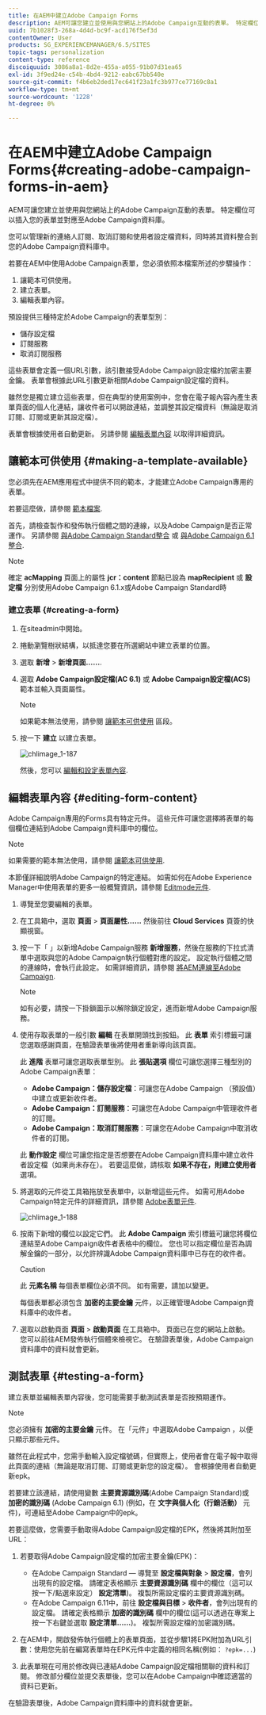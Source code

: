 ```yaml
---
title: 在AEM中建立Adobe Campaign Forms
description: AEM可讓您建立並使用與您網站上的Adobe Campaign互動的表單。 特定欄位可以插入您的表單並對應至Adobe Campaign資料庫。
uuid: 7b1028f3-268a-4d4d-bc9f-acd176f5ef3d
contentOwner: User
products: SG_EXPERIENCEMANAGER/6.5/SITES
topic-tags: personalization
content-type: reference
discoiquuid: 3086a8a1-8d2e-455a-a055-91b07d31ea65
exl-id: 3f9ed24e-c54b-4bd4-9212-eabc67bb540e
source-git-commit: f4b6eb2ded17ec641f23a1fc3b977ce77169c8a1
workflow-type: tm+mt
source-wordcount: '1228'
ht-degree: 0%

---
```


# 在AEM中建立Adobe Campaign Forms{#creating-adobe-campaign-forms-in-aem}

AEM可讓您建立並使用與您網站上的Adobe Campaign互動的表單。 特定欄位可以插入您的表單並對應至Adobe Campaign資料庫。

您可以管理新的連絡人訂閱、取消訂閱和使用者設定檔資料，同時將其資料整合到您的Adobe Campaign資料庫中。

若要在AEM中使用Adobe Campaign表單，您必須依照本檔案所述的步驟操作：

1. 讓範本可供使用。
1. 建立表單。
1. 編輯表單內容。

預設提供三種特定於Adobe Campaign的表單型別：

* 儲存設定檔
* 訂閱服務
* 取消訂閱服務

這些表單會定義一個URL引數，該引數接受Adobe Campaign設定檔的加密主要金鑰。 表單會根據此URL引數更新相關Adobe Campaign設定檔的資料。

雖然您是獨立建立這些表單，但在典型的使用案例中，您會在電子報內容內產生表單頁面的個人化連結，讓收件者可以開啟連結，並調整其設定檔資料（無論是取消訂閱、訂閱或更新其設定檔）。

表單會根據使用者自動更新。 另請參閱 [編輯表單內容](#editing-form-content) 以取得詳細資訊。

## 讓範本可供使用 {#making-a-template-available}

您必須先在AEM應用程式中提供不同的範本，才能建立Adobe Campaign專用的表單。

若要這麼做，請參閱 [範本檔案](/help/sites-developing/page-templates-static.md#templateavailability).

首先，請檢查製作和發佈執行個體之間的連線，以及Adobe Campaign是否正常運作。 另請參閱 [與Adobe Campaign Standard整合](/help/sites-administering/campaignstandard.md) 或 [與Adobe Campaign 6.1整合](/help/sites-administering/campaignonpremise.md).

>[!NOTE]
>
>確定 **acMapping** 頁面上的屬性 **jcr：content** 節點已設為 **mapRecipient** 或 **設定檔** 分別使用Adobe Campaign 6.1.x或Adobe Campaign Standard時

### 建立表單 {#creating-a-form}

1. 在siteadmin中開始。
1. 捲動瀏覽樹狀結構，以抵達您要在所選網站中建立表單的位置。
1. 選取 **新增** > **新增頁面……**.
1. 選取 **Adobe Campaign設定檔(AC 6.1)** 或 **Adobe Campaign設定檔(ACS)** 範本並輸入頁面屬性。

   >[!NOTE]
   >
   >如果範本無法使用，請參閱 [讓範本可供使用](/help/sites-classic-ui-authoring/classic-personalization-ac.md#activatingatemplate) 區段。

1. 按一下 **建立** 以建立表單。

   ![chlimage_1-187](assets/chlimage_1-187.png)

   然後，您可以 [編輯和設定表單內容](#editing-form-content).

## 編輯表單內容 {#editing-form-content}

Adobe Campaign專用的Forms具有特定元件。 這些元件可讓您選擇將表單的每個欄位連結到Adobe Campaign資料庫中的欄位。

>[!NOTE]
>
>如果需要的範本無法使用，請參閱 [讓範本可供使用](/help/sites-classic-ui-authoring/classic-personalization-ac.md#activatingatemplate).

本節僅詳細說明Adobe Campaign的特定連結。 如需如何在Adobe Experience Manager中使用表單的更多一般概覽資訊，請參閱 [Editmode元件](/help/sites-classic-ui-authoring/classic-page-author-edit-mode.md).

1. 導覽至您要編輯的表單。
1. 在工具箱中，選取 **頁面** > **頁面屬性……** 然後前往 **Cloud Services** 頁簽的快顯視窗。
1. 按一下「 」以新增Adobe Campaign服務 **新增服務**，然後在服務的下拉式清單中選取與您的Adobe Campaign執行個體對應的設定。 設定執行個體之間的連線時，會執行此設定。 如需詳細資訊，請參閱 [將AEM連線至Adobe Campaign](/help/sites-administering/campaignonpremise.md#connecting-aem-to-adobe-campaign).

   >[!NOTE]
   >
   >如有必要，請按一下掛鎖圖示以解除鎖定設定，進而新增Adobe Campaign服務。

1. 使用存取表單的一般引數 **編輯** 在表單開頭找到按鈕。 此 **表單** 索引標籤可讓您選取感謝頁面，在驗證表單後將使用者重新導向該頁面。

   此 **進階** 表單可讓您選取表單型別。 此 **張貼選項** 欄位可讓您選擇三種型別的Adobe Campaign表單：

   * **Adobe Campaign：儲存設定檔**：可讓您在Adobe Campaign （預設值）中建立或更新收件者。
   * **Adobe Campaign：訂閱服務**：可讓您在Adobe Campaign中管理收件者的訂閱。
   * **Adobe Campaign：取消訂閱服務**：可讓您在Adobe Campaign中取消收件者的訂閱。

   此 **動作設定** 欄位可讓您指定是否想要在Adobe Campaign資料庫中建立收件者設定檔（如果尚未存在）。 若要這麼做，請核取 **如果不存在，則建立使用者** 選項。

1. 將選取的元件從工具箱拖放至表單中，以新增這些元件。 如需可用Adobe Campaign特定元件的詳細資訊，請參閱 [Adobe表單元件](/help/sites-classic-ui-authoring/classic-personalization-ac-components.md).

   ![chlimage_1-188](assets/chlimage_1-188.png)

1. 按兩下新增的欄位以設定它們。 此 **Adobe Campaign** 索引標籤可讓您將欄位連結至Adobe Campaign收件者表格中的欄位。 您也可以指定欄位是否為調解金鑰的一部分，以允許辨識Adobe Campaign資料庫中已存在的收件者。

   >[!CAUTION]
   >
   >此 **元素名稱** 每個表單欄位必須不同。 如有需要，請加以變更。
   >
   >每個表單都必須包含 **加密的主要金鑰** 元件，以正確管理Adobe Campaign資料庫中的收件者。

1. 選取以啟動頁面 **頁面** > **啟動頁面** 在工具箱中。 頁面已在您的網站上啟動。 您可以前往AEM發佈執行個體來檢視它。 在驗證表單後，Adobe Campaign資料庫中的資料就會更新。

## 測試表單 {#testing-a-form}

建立表單並編輯表單內容後，您可能需要手動測試表單是否按預期運作。

>[!NOTE]
>
>您必須擁有 **加密的主要金鑰** 元件。 在「元件」中選取Adobe Campaign ，以便只顯示那些元件。
>
>雖然在此程式中，您需手動輸入設定檔號碼，但實際上，使用者會在電子報中取得此頁面的連結（無論是取消訂閱、訂閱或更新您的設定檔）。 會根據使用者自動更新epk。
>
>若要建立該連結，請使用變數 **主要資源識別碼**(Adobe Campaign Standard)或 **加密的識別碼** (Adobe Campaign 6.1) (例如，在 **文字與個人化（行銷活動）** 元件)，可連結至Adobe Campaign中的epk。

若要這麼做，您需要手動取得Adobe Campaign設定檔的EPK，然後將其附加至URL：

1. 若要取得Adobe Campaign設定檔的加密主要金鑰(EPK)：

   * 在Adobe Campaign Standard — 導覽至 **設定檔與對象** > **設定檔**，會列出現有的設定檔。 請確定表格顯示 **主要資源識別碼** 欄中的欄位（這可以按一下/點選來設定） **設定清單**)。 複製所需設定檔的主要資源識別碼。
   * 在Adobe Campaign 6.11中，前往 **設定檔與目標** >  **收件者**，會列出現有的設定檔。 請確定表格顯示 **加密的識別碼** 欄中的欄位(這可以透過在專案上按一下右鍵並選取 **設定清單……**)。 複製所需設定檔的加密識別碼。

1. 在AEM中，開啟發佈執行個體上的表單頁面，並從步驟1將EPK附加為URL引數：使用您先前在編寫表單時在EPK元件中定義的相同名稱(例如： `?epk=...`)
1. 此表單現在可用於修改與已連結Adobe Campaign設定檔相關聯的資料和訂閱。 修改部分欄位並提交表單後，您可以在Adobe Campaign中確認適當的資料已更新。

在驗證表單後，Adobe Campaign資料庫中的資料就會更新。
